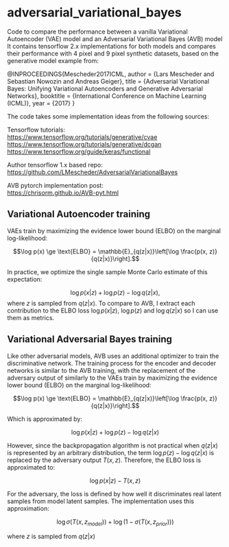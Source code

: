 # adversarial_variational_bayes
Code to compare the performance between a vanilla Variational Autoencoder (VAE) model and an Adversarial Variational Bayes (AVB) model
It contains tensorflow 2.x implementations for both models and compares their performance with 4 pixel and 9 pixel synthetic datasets, based on the generative model example from:

@INPROCEEDINGS{Mescheder2017ICML,
  author = {Lars Mescheder and Sebastian Nowozin and Andreas Geiger},
  title = {Adversarial Variational Bayes: Unifying Variational Autoencoders and Generative Adversarial Networks},
  booktitle = {International Conference on Machine Learning (ICML)},
  year = {2017}
}

The code takes some implementation ideas from the following sources:

Tensorflow tutorials:  
https://www.tensorflow.org/tutorials/generative/cvae  
https://www.tensorflow.org/tutorials/generative/dcgan  
https://www.tensorflow.org/guide/keras/functional  

Author tensorflow 1.x based repo:  
https://github.com/LMescheder/AdversarialVariationalBayes

AVB pytorch implementation post:  
https://chrisorm.github.io/AVB-pyt.html

## Variational Autoencoder training
VAEs train by maximizing the evidence lower bound (ELBO) on the marginal log-likelihood:

$$\log p(x) \ge \text{ELBO} = \mathbb{E}_{q(z|x)}\left[\log \frac{p(x, z)}{q(z|x)}\right].$$

In practice, we optimize the single sample Monte Carlo estimate of this expectation:

$$\log p(x| z) + \log p(z) - \log q(z|x),$$
where $z$ is sampled from $q(z|x)$.
To compare to AVB, I extract each contribution to the ELBO loss $\log p(x| z)$, $\log p(z)$ and $\log q(z|x)$ so I can use them as metrics. 

## Variational Adversarial Bayes training
Like other adversarial models, AVB uses an additional optimizer to train the discriminative network. The training process for the encoder and decoder networks is similar to the AVB training, with the replacement of the adversary output of  similarly to the VAEs train by maximizing the evidence lower bound (ELBO) on the marginal log-likelihood:

$$\log p(x) \ge \text{ELBO} = \mathbb{E}_{q(z|x)}\left[\log \frac{p(x, z)}{q(z|x)}\right].$$

Which is approximated by:  

$$\log p(x| z) + \log p(z) - \log q(z|x)$$

However, since the backpropagation algorithm is not practical when $q(z|x)$ is represented by an arbitrary distribution, the term $\log p(z) - \log q(z|x)$ is replaced by the adversary output $T(x,z)$. Therefore, the ELBO loss is approximated to:  

$$\log p(x| z) - T(x,z)$$

For the adversary, the loss is defined by how well it discriminates real latent samples from model latent samples. The implementation uses this approximation:

$$\log \sigma (T(x,z_{model})) + \log (1-\sigma (T(x,z_{prior})))$$

where $z$ is sampled from $q(z|x)$

